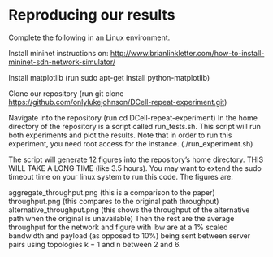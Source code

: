 # Reproducing our results

Complete the following in an Linux environment.

Install mininet instructions on: http://www.brianlinkletter.com/how-to-install-mininet-sdn-network-simulator/

Install matplotlib (run sudo apt-get install python-matplotlib)

Clone our repository (run git clone https://github.com/onlylukejohnson/DCell-repeat-experiment.git)

Navigate into the repository (run cd DCell-repeat-experiment)
 In the home directory of the repository is a script called run_tests.sh. This script will run both experiments and plot the results. Note that in order to run this experiment, you need root access for the instance. (./run_experiment.sh)

The script will generate 12 figures into the repository’s home directory. THIS WILL TAKE A LONG TIME (like 3.5 hours). You may want to extend the sudo timeout time on your linux system to run this code. The figures are:

aggregate_throughput.png (this is a comparison to the paper)
throughput.png (this compares to the original path throughput)
alternative_throughput.png (this shows the throughput of the alternative path when the original is unavailable)
Then the rest are the average throughput for the network and figure with lbw are at a 1% scaled bandwidth and payload (as opposed to 10%) being sent between server pairs using topologies k = 1 and n between 2 and 6.
